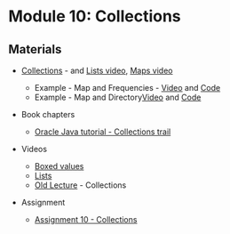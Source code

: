 Module 10: Collections
===
## Materials

+ [Collections](../../content/GenericsAndCollections.md) - and [Lists video](https://youtu.be/U5U0CCihr_Y), [Maps video](https://youtu.be/oAzDXMMYG6Q)
	+ Example - Map and Frequencies - [Video](https://youtu.be/L62ldfAunoc) and [Code](../../Samples/src/main/java/karamo/MapFrequencyExample.java)
	+ Example - Map and Directory[Video](https://youtu.be/sBLP03qBvyQ) and [Code](../../Samples/src/main/java/karamo/DirectoryExample.java)

+ Book chapters
    + [Oracle Java tutorial - Collections trail](https://docs.oracle.com/javase/tutorial/collections/)

+ Videos
    + [Boxed values](https://youtu.be/gldyTRi0ODA)
    + [Lists](https://youtu.be/PwPCKGuSUNg)
    + [Old Lecture](https://youtu.be/e9-F0wG81fQ) - Collections

+ Assignment
    + [Assignment 10 - Collections](Assignments/A10.md)
